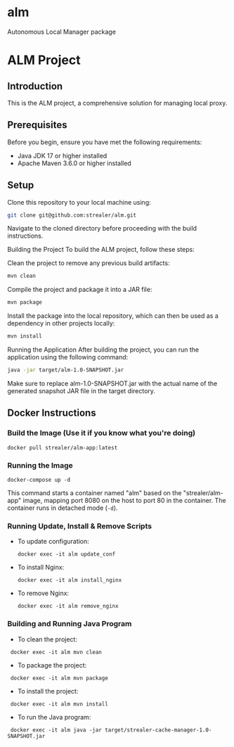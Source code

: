 # alm
Autonomous Local Manager package


# ALM Project

## Introduction
This is the ALM project, a comprehensive solution for managing local proxy.

## Prerequisites
Before you begin, ensure you have met the following requirements:
- Java JDK 17 or higher installed
- Apache Maven 3.6.0 or higher installed

## Setup
Clone this repository to your local machine using:
```bash
git clone git@github.com:strealer/alm.git
```
Navigate to the cloned directory before proceeding with the build instructions.

Building the Project
To build the ALM project, follow these steps:

Clean the project to remove any previous build artifacts:

```bash
mvn clean
```
Compile the project and package it into a JAR file:

```bash
mvn package
```
Install the package into the local repository, which can then be used as a dependency in other projects locally:

```bash
mvn install
```
Running the Application
After building the project, you can run the application using the following command:

```bash
java -jar target/alm-1.0-SNAPSHOT.jar
```
Make sure to replace alm-1.0-SNAPSHOT.jar with the actual name of the generated snapshot JAR file in the target directory.


## Docker Instructions

### Build the Image (Use it if you know what you're doing)
```shell
docker pull strealer/alm-app:latest
```

### Running the Image
```shell
docker-compose up -d
```
This command starts a container named "alm" based on the "strealer/alm-app" image, mapping port 8080 on the host to port 80 in the container. The container runs in detached mode (`-d`).

### Running Update, Install & Remove Scripts
- To update configuration:
  ```shell
  docker exec -it alm update_conf
  ```
- To install Nginx:
  ```shell
  docker exec -it alm install_nginx
  ```
- To remove Nginx:
  ```shell
  docker exec -it alm remove_nginx
  ```


### Building and Running Java Program
- To clean the project:
 ```shell
  docker exec -it alm mvn clean
  ```
- To package the project:
 ```shell
  docker exec -it alm mvn package
  ```
- To install the project:
 ```shell
  docker exec -it alm mvn install
  ```
- To run the Java program:
 ```shell
  docker exec -it alm java -jar target/strealer-cache-manager-1.0-SNAPSHOT.jar
  ```
